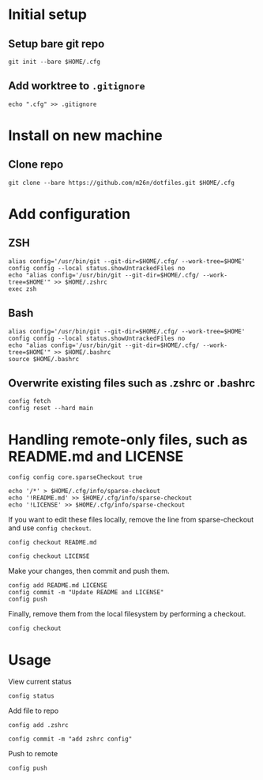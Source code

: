 # Initial setup
## Setup bare git repo
```
git init --bare $HOME/.cfg
```
## Add worktree to `.gitignore`
```
echo ".cfg" >> .gitignore
```

# Install on new machine
## Clone repo
```
git clone --bare https://github.com/m26n/dotfiles.git $HOME/.cfg
```

# Add configuration
## ZSH
```
alias config='/usr/bin/git --git-dir=$HOME/.cfg/ --work-tree=$HOME'
config config --local status.showUntrackedFiles no
echo "alias config='/usr/bin/git --git-dir=$HOME/.cfg/ --work-tree=$HOME'" >> $HOME/.zshrc
exec zsh
```
## Bash
```
alias config='/usr/bin/git --git-dir=$HOME/.cfg/ --work-tree=$HOME'
config config --local status.showUntrackedFiles no
echo "alias config='/usr/bin/git --git-dir=$HOME/.cfg/ --work-tree=$HOME'" >> $HOME/.bashrc
source $HOME/.bashrc
```

## Overwrite existing files such as .zshrc or .bashrc
```
config fetch
config reset --hard main
```

# Handling **remote-only** files, such as README.md and LICENSE
```
config config core.sparseCheckout true
```
```
echo '/*' > $HOME/.cfg/info/sparse-checkout
echo '!README.md' >> $HOME/.cfg/info/sparse-checkout
echo '!LICENSE' >> $HOME/.cfg/info/sparse-checkout
```
If you want to edit these files locally, remove the line from sparse-checkout and use `config checkout`.
```
config checkout README.md 
```
```
config checkout LICENSE 
```
Make your changes, then commit and push them.
```
config add README.md LICENSE
config commit -m "Update README and LICENSE"
config push
```
Finally, remove them from the local filesystem by performing a checkout.
```
config checkout
```

# Usage
View current status
```
config status
```
Add file to repo
```
config add .zshrc
```
```
config commit -m "add zshrc config"
```
Push to remote
```
config push
```
